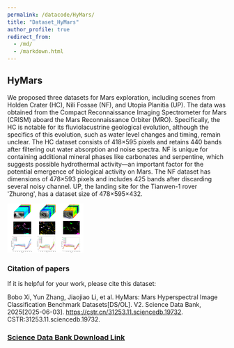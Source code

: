 ```yaml
---
permalink: /datacode/HyMars/
title: "Dataset_HyMars"
author_profile: true
redirect_from: 
  - /md/
  - /markdown.html
---
```


## HyMars

We proposed three datasets for Mars exploration, including scenes from Holden Crater (HC), Nili Fossae (NF), and Utopia Planitia (UP). The data was obtained from the Compact Reconnaissance Imaging Spectrometer for Mars (CRISM) aboard the Mars Reconnaissance Orbiter (MRO). Specifically, the HC is notable for its fluviolacustrine geological evolution, although the specifics of this evolution, such as water level changes and timing, remain unclear. The HC dataset consists of 418×595 pixels and retains 440 bands after filtering out water absorption and noise spectra. NF is unique for containing additional mineral phases like carbonates and serpentine, which suggests possible hydrothermal activity—an important factor for the potential emergence of biological activity on Mars. The NF dataset has dimensions of 478×593 pixels and includes 425 bands after discarding several noisy channel. UP, the landing site for the Tianwen-1 rover 'Zhurong', has a dataset size of 478×595×432.

<img src="/images/HyMars/image.png" alt="example" style="zoom:50%;" />

### Citation of papers

If it is helpful for your work, please cite this dataset:

Bobo Xi, Yun Zhang, Jiaojiao Li, et al. HyMars: Mars Hyperspectral Image Classification Benchmark Datasets[DS/OL]. V2. Science Data Bank, 2025[2025-06-03]. https://cstr.cn/31253.11.sciencedb.19732. CSTR:31253.11.sciencedb.19732.

### [Science Data Bank Download Link](https://www.scidb.cn/en/detail?dataSetId=4ff0774d45464f239a73f37796f7a786)

<!-- 你也可以在此处添加参与构建数据集的人员列表 -->
